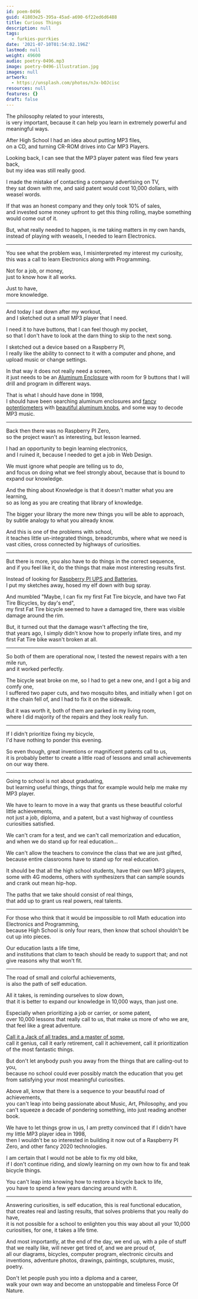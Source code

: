 ```yaml
---
id: poem-0496
guid: 41803e25-395a-45ad-a690-6f22ed6d6488
title: Curious Things
description: null
tags:
  - furkies-purrkies
date: '2021-07-10T01:54:02.196Z'
lastmod: null
weight: 49600
audio: poetry-0496.mp3
image: poetry-0496-illustration.jpg
images: null
artwork:
  - https://unsplash.com/photos/nJx-bOJcisc
resources: null
features: {}
draft: false
---
```


The philosophy related to your interests,\
is very important, because it can help you learn in extremely powerful and meaningful ways.

After High School I had an idea about putting MP3 files,\
on a CD, and turning CR-ROM drives into Car MP3 Players.

Looking back, I can see that the MP3 player patent was filed few years back,\
but my idea was still really good.

I made the mistake of contacting a company advertising on TV,\
they sat down with me, and said patent would cost 10,000 dollars, with weasel words.

If that was an honest company and they only took 10% of sales,\
and invested some money upfront to get this thing rolling, maybe something would come out of it.

But, what really needed to happen, is me taking matters in my own hands,\
instead of playing with weasels, I needed to learn Electronics.

---

You see what the problem was, I misinterpreted my interest my curiosity,\
this was a call to learn Electronics along with Programming.

Not for a job, or money,\
just to know how it all works.

Just to have,\
more knowledge.

---

And today I sat down after my workout,\
and I sketched out a small MP3 player that I need.

I need it to have buttons, that I can feel though my pocket,\
so that I don't have to look at the darn thing to skip to the next song.

I sketched out a device based on a Raspberry PI,\
I really like the ability to connect to it with a computer and phone, and upload music or change settings.

In that way it does not really need a screen,\
it just needs to be an [Aluminum Enclosure](https://www.amazon.com/s?k=red+anodized+aluminum+enclosure\&ref=nb_sb_noss_2) with room for 9 buttons that I will drill and program in different ways.

That is what I should have done in 1998,\
I should have been searching aluminum enclosures and [fancy potentiometers](https://www.amazon.com/s?k=volume+potentiometer\&ref=nb_sb_noss) with [beautiful aluminum knobs](https://www.amazon.com/s?k=potentiometer+aluminum+knob\&ref=nb_sb_noss_2), and some way to decode MP3 music.

---

Back then there was no Raspberry PI Zero,\
so the project wasn't as interesting, but lesson learned.

I had an opportunity to begin learning electronics,\
and I ruined it, because I needed to get a job in Web Design.

We must ignore what people are telling us to do,\
and focus on doing what we feel strongly about, because that is bound to expand our knowledge.

And the thing about Knowledge is that it doesn't matter what you are learning,\
so as long as you are creating that library of knowledge.

The bigger your library the more new things you will be able to approach,\
by subtle analogy to what you already know.

And this is one of the problems with school,\
it teaches little un-integrated things, breadcrumbs, where what we need is vast cities, cross connected by highways of curiosities.

---

But there is more, you also have to do things in the correct sequence,\
and if you feel like it, do the things that make most interesting results first.

Instead of looking for [Raspberry PI UPS and Batteries](https://www.amazon.com/s?k=Raspberry+PI+Zero+UPS\&ref=nb_sb_noss),\
I put my sketches away, hosed my elf down with bug spray.

And mumbled "Maybe, I can fix my first Fat Tire bicycle, and have two Fat Tire Bicycles, by day's end",\
my first Fat Tire bicycle seemed to have a damaged tire, there was visible damage around the rim.

But, it turned out that the damage wasn't affecting the tire,\
that years ago, I simply didn't know how to properly inflate tires, and my first Fat Tire bike wasn't broken at all.

---

So both of them are operational now, I tested the newest repairs with a ten mile run,\
and it worked perfectly.

The bicycle seat broke on me, so I had to get a new one, and I got a big and comfy one,\
I suffered two paper cuts, and two mosquito bites, and initially when I got on it the chain fell of, and I had to fix it on the sidewalk.

But it was worth it, both of them are parked in my living room,\
where I did majority of the repairs and they look really fun.

---

If I didn't prioritize fixing my bicycle,\
I'd have nothing to ponder this evening.

So even though, great inventions or magnificent patents call to us,\
it is probably better to create a little road of lessons and small achievements on our way there.

---

Going to school is not about graduating,\
but learning useful things, things that for example would help me make my MP3 player.

We have to learn to move in a way that grants us these beautiful colorful little achievements,\
not just a job, diploma, and a patent, but a vast highway of countless curiosities satisfied.

We can't cram for a test, and we can't call memorization and education,\
and when we do stand up for real education...

We can't allow the teachers to convince the class that we are just gifted,\
because entire classrooms have to stand up for real education.

It should be that all the high school students, have their own MP3 players,\
some with 4G modems, others with synthesizers that can sample sounds and crank out mean hip-hop.

The paths that we take should consist of real things,\
that add up to grant us real powers, real talents.

---

For those who think that it would be impossible to roll Math education into Electronics and Programming,\
because High School is only four rears, then know that school shouldn't be cut up into pieces.

Our education lasts a life time,\
and institutions that clam to teach should be ready to support that; and not give reasons why that won't fit.

---

The road of small and colorful achievements,\
is also the path of self education.

All it takes, is reminding ourselves to slow down,\
that it is better to expand our knowledge in 10,000 ways, than just one.

Especially when prioritizing a job or carrier, or some patent,\
over 10,000 lessons that really call to us, that make us more of who we are, that feel like a great adventure.

[Call it a Jack of all trades, and a master of some](https://www.youtube.com/watch?v=0wY0oTsQ9Lc),\
call it genius, call it early retirement, call it achievement, call it prioritization of the most fantastic things.

But don't let anybody push you away from the things that are calling-out to you,\
because no school could ever possibly match the education that you get from satisfying your most meaningful curiosities.

Above all, know that there is a sequence to your beautiful road of achievements,\
you can't leap into being passionate about Music, Art, Philosophy, and you can't squeeze a decade of pondering something, into just reading another book.

We have to let things grow in us, I am pretty convinced that if I didn't have my little MP3 player idea in 1998,\
then I wouldn't be so interested in building it now out of a Raspberry PI Zero, and other fancy 2020 technologies.

I am certain that I would not be able to fix my old bike,\
if I don't continue riding, and slowly learning on my own how to fix and teak bicycle things.

You can't leap into knowing how to restore a bicycle back to life,\
you have to spend a few years dancing around with it.

---

Answering curiosities, is self education, this is real functional education, that creates real and lasting results, that solves problems that you really do have,\
it is not possible for a school to enlighten you this way about all your 10,000 curiosities, for one, it takes a life time.

And most importantly, at the end of the day, we end up, with a pile of stuff that we really like, will never get tired of, and we are proud of,\
all our diagrams, bicycles, computer program, electronic circuits and inventions, adventure photos, drawings, paintings, sculptures, music, poetry.

Don't let people push you into a diploma and a career,\
walk your own way and become an unstoppable and timeless Force Of Nature.
